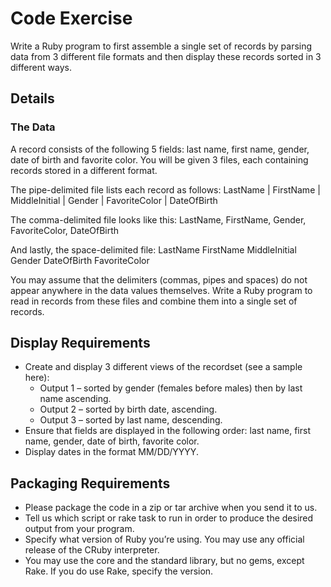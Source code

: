 # Code Exercise

  Write a Ruby program to first assemble a single set of records by parsing data from 3 different file formats and then display these records sorted in 3 different ways.

## Details

### The Data

A record consists of the following 5 fields: last name, first name, gender, date of birth and favorite color. You will be given 3 files, each containing records stored in a different format.

The pipe-delimited file lists each record as follows: 
    LastName | FirstName | MiddleInitial | Gender | FavoriteColor | DateOfBirth

The comma-delimited file looks like this: 
    LastName, FirstName, Gender, FavoriteColor, DateOfBirth

And lastly, the space-delimited file: 
    LastName FirstName MiddleInitial Gender DateOfBirth FavoriteColor

You may assume that the delimiters (commas, pipes and spaces) do not appear anywhere in the data values themselves. Write a Ruby program to read in records from these files and combine them into a single set of records.

## Display Requirements

* Create and display 3 different views of the recordset (see a sample here):
  * Output 1 – sorted by gender (females before males) then by last name ascending.
  * Output 2 – sorted by birth date, ascending.
  * Output 3 – sorted by last name, descending.
* Ensure that fields are displayed in the following order: last name, first name, gender, date of birth, favorite color.
* Display dates in the format MM/DD/YYYY.

## Packaging Requirements

* Please package the code in a zip or tar archive when you send it to us.
* Tell us which script or rake task to run in order to produce the desired output from your program.
* Specify what version of Ruby you’re using. You may use any official release of the CRuby interpreter.
* You may use the core and the standard library, but no gems, except Rake. If you do use Rake, specify the version.

